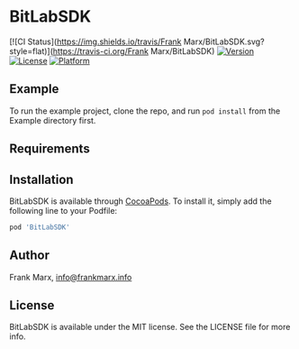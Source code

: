 # BitLabSDK

[![CI Status](https://img.shields.io/travis/Frank Marx/BitLabSDK.svg?style=flat)](https://travis-ci.org/Frank Marx/BitLabSDK)
[![Version](https://img.shields.io/cocoapods/v/BitLabSDK.svg?style=flat)](https://cocoapods.org/pods/BitLabSDK)
[![License](https://img.shields.io/cocoapods/l/BitLabSDK.svg?style=flat)](https://cocoapods.org/pods/BitLabSDK)
[![Platform](https://img.shields.io/cocoapods/p/BitLabSDK.svg?style=flat)](https://cocoapods.org/pods/BitLabSDK)

## Example

To run the example project, clone the repo, and run `pod install` from the Example directory first.

## Requirements

## Installation

BitLabSDK is available through [CocoaPods](https://cocoapods.org). To install
it, simply add the following line to your Podfile:

```ruby
pod 'BitLabSDK'
```

## Author

Frank Marx, info@frankmarx.info

## License

BitLabSDK is available under the MIT license. See the LICENSE file for more info.
